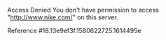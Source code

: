 Access Denied You don't have permission to access "http://www.nike.com/" on this server.

Reference #18.13e9ef3f.1580622725.1614495e